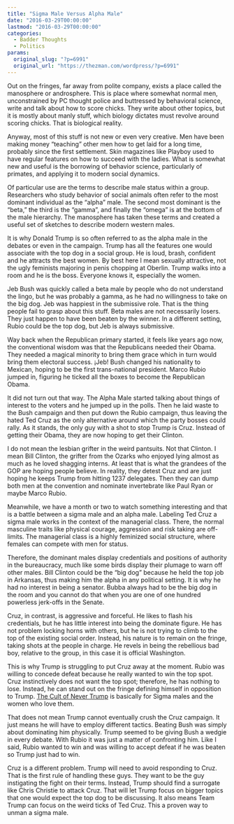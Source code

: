 ```yaml
---
title: "Sigma Male Versus Alpha Male"
date: "2016-03-29T00:00:00"
lastmod: "2016-03-29T00:00:00"
categories:
  - Badder Thoughts
  - Politics
params:
  original_slug: "?p=6991"
  original_url: "https://thezman.com/wordpress/?p=6991"
---
```


Out on the fringes, far away from polite company, exists a place called
the manosphere or androsphere. This is place where somewhat normal men,
unconstrained by PC thought police and buttressed by behavioral science,
write and talk about how to score chicks. They write about other topics,
but it is mostly about manly stuff, which biology dictates must revolve
around scoring chicks. That is biological reality.

Anyway, most of this stuff is not new or even very creative. Men have
been making money “teaching” other men how to get laid for a long time,
probably since the first settlement. Skin magazines like Playboy used to
have regular features on how to succeed with the ladies. What is
somewhat new and useful is the borrowing of behavior science,
particularly of primates, and applying it to modern social dynamics.

Of particular use are the terms to describe male status within a group.
Researchers who study behavior of social animals often refer to the most
dominant individual as the “alpha” male. The second most dominant is the
“beta,” the third is the “gamma”, and finally the “omega” is at the
bottom of the male hierarchy. The manosphere has taken these terms and
created a useful set of sketches to describe modern western males.

It is why Donald Trump is so often referred to as the alpha male in the
debates or even in the campaign. Trump has all the features one would
associate with the top dog in a social group. He is loud, brash,
confident and he attracts the best women. By best here I mean sexually
attractive, not the ugly feminists majoring in penis chopping at
Oberlin. Trump walks into a room and he is the boss. Everyone knows it,
especially the women.

Jeb Bush was quickly called a beta male by people who do not understand
the lingo, but he was probably a gamma, as he had no willingness to take
on the big dog. Jeb was happiest in the submissive role. That is the
thing people fail to grasp about this stuff. Beta males are not
necessarily losers. They just happen to have been beaten by the winner.
In a different setting, Rubio could be the top dog, but Jeb is always
submissive.

Way back when the Republican primary started, it feels like years ago
now, the conventional wisdom was that the Republicans needed their
Obama. They needed a magical minority to bring them grace which in turn
would bring them electoral success. ¡Jeb! Bush changed his nationality
to Mexican, hoping to be the first trans-national president. Marco Rubio
jumped in, figuring he ticked all the boxes to become the Republican
Obama.

It did not turn out that way. The Alpha Male started talking about
things of interest to the voters and he jumped up in the polls. Then he
laid waste to the Bush campaign and then put down the Rubio campaign,
thus leaving the hated Ted Cruz as the only alternative around which the
party bosses could rally. As it stands, the only guy with a shot to stop
Trump is Cruz. Instead of getting their Obama, they are now hoping to
get their Clinton.

I do not mean the lesbian grifter in the weird pantsuits. Not that
Clinton. I mean Bill Clinton, the grifter from the Ozarks who enjoyed
lying almost as much as he loved shagging interns. At least that is what
the grandees of the GOP are hoping people believe. In reality, they
detest Cruz and are just hoping he keeps Trump from hitting 1237
delegates. Then they can dump both men at the convention and nominate
invertebrate like Paul Ryan or maybe Marco Rubio.

Meanwhile, we have a month or two to watch something interesting and
that is a battle between a sigma male and an alpha male. Labeling Ted
Cruz a sigma male works in the context of the managerial class. There,
the normal masculine traits like physical courage, aggression and risk
taking are off-limits. The managerial class is a highly feminized social
structure, where females can compete with men for status.

Therefore, the dominant males display credentials and positions of
authority in the bureaucracy, much like some birds display their plumage
to warn off other males. Bill Clinton could be the “big dog” because he
held the top job in Arkansas, thus making him the alpha in any political
setting. It is why he had no interest in being a senator. Bubba always
had to be the big dog in the room and you cannot do that when you are
one of one hundred powerless jerk-offs in the Senate.

Cruz, in contrast, is aggressive and forceful. He likes to flash his
credentials, but he has little interest into being the dominate figure.
He has not problem locking horns with others, but he is not trying to
climb to the top of the existing social order. Instead, his nature is to
remain on the fringe, taking shots at the people in charge. He revels in
being the rebellious bad boy, relative to the group, in this case it is
official Washington.

This is why Trump is struggling to put Cruz away at the moment. Rubio
was willing to concede defeat because he really wanted to win the top
spot. Cruz instinctively does not want the top spot; therefore, he has
nothing to lose. Instead, he can stand out on the fringe defining
himself in opposition to Trump. [The Cult of Never
Trump](http://thezman.com/wordpress/?p=6837) is basically for Sigma
males and the women who love them.

That does not mean Trump cannot eventually crush the Cruz campaign. It
just means he will have to employ different tactics. Beating Bush was
simply about dominating him physically. Trump seemed to be giving Bush a
wedgie in every debate. With Rubio it was just a matter of confronting
him. Like I said, Rubio wanted to win and was willing to accept defeat
if he was beaten so Trump just had to win.

Cruz is a different problem. Trump will need to avoid responding to
Cruz. That is the first rule of handling these guys. They want to be the
guy instigating the fight on their terms. Instead, Trump should find a
surrogate like Chris Christie to attack Cruz. That will let Trump
focus on bigger topics that one would expect the top dog to be
discussing. It also means Team Trump can focus on the weird ticks of Ted
Cruz. This a proven way to unman a sigma male.
